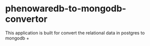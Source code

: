 # phenowaredb-to-mongodb-convertor
This application is built for convert the relational data in postgres to mongodb
+ 
